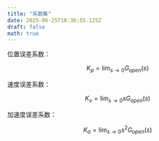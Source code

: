 ```yaml
---
title: "系数集"
date: 2025-06-25T18:36:55.125Z
draft: false
math: true
---
```


位置误差系数：

$$
 K_p=\lim_{s\to0}G_{open}\left(s\right)  
$$  

速度误差系数：

$$
 K_v=\lim_{s\to0}sG_{open}\left(s\right)
$$  

加速度误差系数：

$$
 K_a=\lim_{s\to0}s^2G_{open}\left(s\right)
$$
